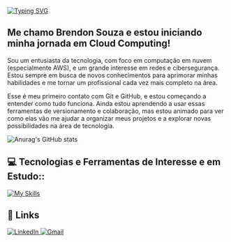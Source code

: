 [![Typing SVG](https://readme-typing-svg.herokuapp.com/?color=00BFFF&size=35&center=true&vCenter=true&width=1000&lines=Oi,+seja+bem-vindo+ao+meu+perfil!+:%29)](https://git.io/typing-svg)

## Me chamo Brendon Souza e estou iniciando minha jornada em Cloud Computing!

Sou um entusiasta da tecnologia, com foco em computação em nuvem (especialmente AWS), e um grande interesse em redes e cibersegurança. Estou sempre em busca de novos conhecimentos para aprimorar minhas habilidades e me tornar um profissional cada vez mais completo na área.

Esse é meu primeiro contato com Git e GitHub, e estou começando a entender como tudo funciona. Ainda estou aprendendo a usar essas ferramentas de versionamento e colaboração, mas estou animado para ver como elas vão me ajudar a organizar meus projetos e a explorar novas possibilidades na área de tecnologia.

![Anurag's GitHub stats](https://github-readme-stats.vercel.app/api?username=brendonpereiradev&theme=github_dark&show_icons=true)

## 💻 Tecnologias e Ferramentas de Interesse e em Estudo::

[![My Skills](https://skillicons.dev/icons?i=aws,linux,docker,kubernetes,java,python,git,github)](https://skillicons.dev)


## 🔗 Links

<div align="left">
    <a href="https://www.linkedin.com/in/brendon-souza-128ba127a/">
        <img src="https://skillicons.dev/icons?i=linkedin" alt="LinkedIn">
    </a>
    <a href="mailto:brendonjb07@gmail.com">
        <img src="https://skillicons.dev/icons?i=gmail" alt="Gmail">
    </a>
</div>



